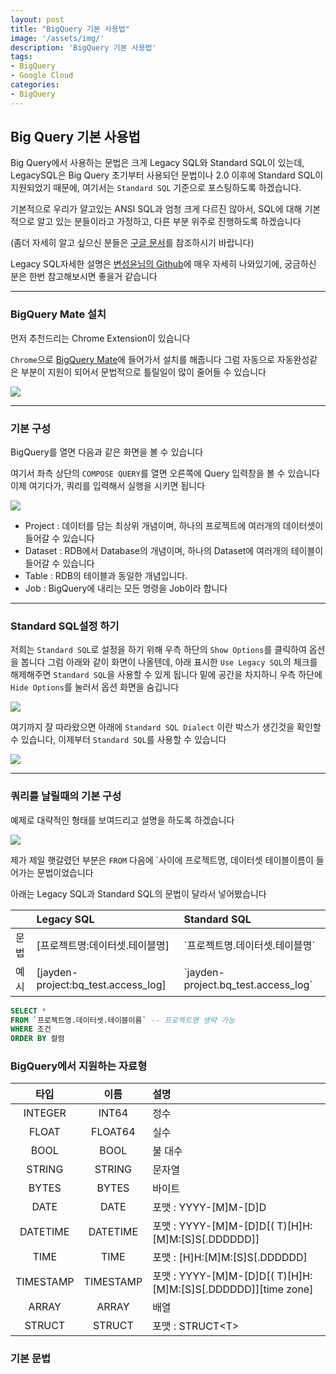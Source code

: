 ```yaml
---
layout: post
title: "BigQuery 기본 사용법"
image: '/assets/img/'
description: 'BigQuery 기본 사용법'
tags:
- BigQuery
- Google Cloud
categories:
- BigQuery
---
```



## Big Query 기본 사용법

Big Query에서 사용하는 문법은 크게 Legacy SQL와 Standard SQL이 있는데,
LegacySQL은 Big Query 초기부터 사용되던 문법이나 2.0 이후에 Standard SQL이 지원되었기 때문에,
여기서는 `Standard SQL` 기준으로 포스팅하도록 하겠습니다.

기본적으로 우리가 얄고있는 ANSI SQL과 엄청 크게 다르진 않아서, SQL에 대해 기본적으로 알고 있는 분들이라고 가정하고,
다른 부분 위주로 진행하도록 하겠습니다

(좀더 자세히 알고 싶으신 분들은 [구글 문서](https://cloud.google.com/bigquery/docs/reference/standard-sql/query-syntax#select-list)를 참조하시기 바랍니다)

Legacy SQL자세한 설명은 [변성윤님의 Github](https://github.com/zzsza/bigquery-tutorial/blob/master/tutorials/01-Basic/02.%20Query%20syntax%20(legacy%2C%20standard).ipynb)에
매우 자세히 나와있기에, 궁금하신 분은 한번 참고해보시면 좋을거 같습니다

---

### BigQuery Mate 설치

먼저 추천드리는 Chrome Extension이 있습니다

`Chrome`으로 [BigQuery Mate](https://chrome.google.com/webstore/detail/bigquery-mate/nepgdloeceldecnoaaegljlichnfognh)에 들어가서 설치를 해줍니다
그럼 자동으로 자동완성같은 부분이 지원이 되어서 문법적으로 틀릴일이 많이 줄어들 수 있습니다 

![](https://cdn-images-1.medium.com/max/2000/1*nbEXCeOEeX9_1rLBrpIwnA.png)

---

### 기본 구성

BigQuery를 열면 다음과 같은 화면을 볼 수 있습니다

여기서 좌측 상단의 `COMPOSE QUERY`를 열면 오른쪽에 Query 입력창을 볼 수 있습니다 이제 여기다가, 쿼리를 입력해서 실행을 시키면 됩니다

![](https://cdn-images-1.medium.com/max/1800/1*XAf8993NpfiQHTyoz33KVA.png)

- Project : 데이터를 담는 최상위 개념이며, 하나의 프로젝트에 여러개의 데이터셋이 들어갈 수 있습니다
- Dataset : RDB에서 Database의 개념이며, 하나의 Dataset에 여러개의 테이블이 들어갈 수 있습니다
- Table : RDB의 테이블과 동일한 개념입니다.
- Job : BigQuery에 내리는 모든 명령을 Job이라 합니다

---

### Standard SQL설정 하기

저희는 `Standard SQL`로 설정을 하기 위해 우측 하단의 `Show Options`를 클릭하여 옵션을 봅니다
그럼 아래와 같이 화면이 나올텐데, 아래 표시한 `Use Legacy SQL`의 체크를 해제해주면 `Standard SQL`을 사용할 수 있게 됩니다
밑에 공간을 차지하니 우측 하단에 `Hide Options`를 눌러서 옵션 화면을 숨깁니다

![](https://cdn-images-1.medium.com/max/2000/1*2je5NEOpT6YT0LtlFywcxQ.png)

여기까지 잘 따라왔으면 아래에 `Standard SQL Dialect` 이란 박스가 생긴것을 확인할 수 있습니다, 이제부터 `Standard SQL`를 사용할 수 있습니다

![](https://cdn-images-1.medium.com/max/2000/1*1tg1KkdTF0PMECDiIrdUKw.png)

---

### 쿼리를 날릴때의 기본 구성

예제로 대략적인 형태를 보여드리고 설명을 하도록 하겠습니다

![](https://cdn-images-1.medium.com/max/2000/1*v5IJjBXRsjrLvZBw3fbPRQ.png)

제가 제일 햇갈렸던 부분은 `FROM` 다음에 `사이에 프로젝트명, 데이터셋 테이블이름이 들어가는 문법이었습니다

아래는 Legacy SQL과 Standard SQL의 문법이 달라서 넣어봤습니다

| | Legacy SQL | Standard SQL
| :--- | :--- | :---
| 문법 | [프로젝트명:데이터셋.테이블명] | \`프로젝트명.데이터셋.테이블명` 
| 예시 | [jayden-project:bq_test.access_log] | \`jayden-project.bq_test.access_log`


```sql
SELECT *
FROM `프로젝트명.데이터셋.테이블이름` -- 프로젝트명 생략 가능
WHERE 조건
ORDER BY 컬럼
```

### BigQuery에서 지원하는 자료형

| 타입 | 이름 | 설명
| :---: | :---: | :---
| INTEGER | INT64 | 정수
| FLOAT | FLOAT64 | 실수
| BOOL | BOOL | 불 대수
| STRING | STRING | 문자열
| BYTES | BYTES | 바이트
| DATE | DATE | 포맷 : YYYY-[M]M-[D]D
| DATETIME | DATETIME | 포맷 : YYYY-[M]M-[D]D[( T)[H]H:[M]M:[S]S[.DDDDDD]]
| TIME | TIME | 포맷 : [H]H:[M]M:[S]S[.DDDDDD]
| TIMESTAMP | TIMESTAMP | 포맷 : YYYY-[M]M-[D]D[( T)[H]H:[M]M:[S]S[.DDDDDD]][time zone]
| ARRAY | ARRAY | 배열
| STRUCT | STRUCT | 포맷 : STRUCT\<T>


### 기본 문법

